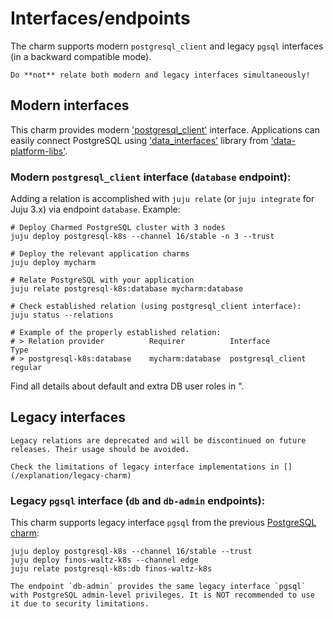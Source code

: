 # Interfaces/endpoints

The charm supports modern `postgresql_client` and legacy `pgsql` interfaces (in a backward compatible mode).

```{caution}
Do **not** relate both modern and legacy interfaces simultaneously!
```

## Modern interfaces

This charm provides modern ['postgresql_client'](https://github.com/canonical/charm-relation-interfaces) interface. Applications can easily connect PostgreSQL using ['data_interfaces'](https://charmhub.io/data-platform-libs/libraries/data_interfaces) library from ['data-platform-libs'](https://github.com/canonical/data-platform-libs/).

### Modern `postgresql_client` interface (`database` endpoint):

Adding a relation is accomplished with `juju relate` (or `juju integrate` for Juju 3.x) via endpoint `database`. Example:

```text
# Deploy Charmed PostgreSQL cluster with 3 nodes
juju deploy postgresql-k8s --channel 16/stable -n 3 --trust

# Deploy the relevant application charms
juju deploy mycharm

# Relate PostgreSQL with your application
juju relate postgresql-k8s:database mycharm:database

# Check established relation (using postgresql_client interface):
juju status --relations

# Example of the properly established relation:
# > Relation provider          Requirer          Interface          Type
# > postgresql-k8s:database    mycharm:database  postgresql_client  regular
```

Find all details about default and extra DB user roles in [](/explanation/users)".

## Legacy interfaces

```{note}
Legacy relations are deprecated and will be discontinued on future releases. Their usage should be avoided. 

Check the limitations of legacy interface implementations in [](/explanation/legacy-charm)
```

### Legacy `pgsql` interface (`db` and `db-admin` endpoints):

This charm supports legacy interface `pgsql` from the previous [PostgreSQL charm](https://launchpad.net/postgresql-charm):

```text
juju deploy postgresql-k8s --channel 16/stable --trust
juju deploy finos-waltz-k8s --channel edge
juju relate postgresql-k8s:db finos-waltz-k8s
```

```{note}
The endpoint `db-admin` provides the same legacy interface `pgsql` with PostgreSQL admin-level privileges. It is NOT recommended to use it due to security limitations.
```

